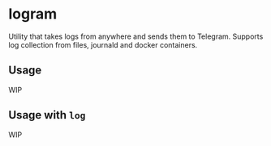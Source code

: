 # logram

Utility that takes logs from anywhere and sends them to Telegram. Supports log collection from files, journald and docker containers.

## Usage

WIP

## Usage with `log`

WIP
